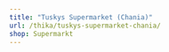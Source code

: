 ```yaml
---
title: "Tuskys Supermarket (Chania)"
url: /thika/tuskys-supermarket-chania/
shop: Supermarkt
---
```

